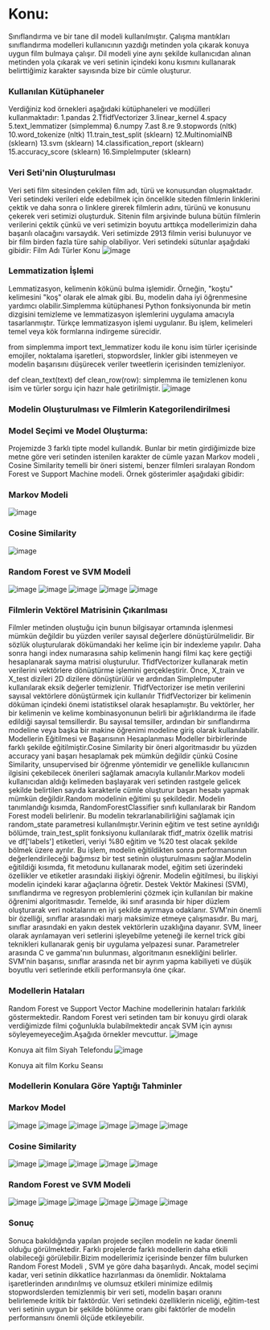 # Konu:
Sınıflandırma ve bir tane dil modeli kullanılmıştır. Çalışma mantıkları sınıflandırma modelleri kullanıcının yazdığı metinden yola çıkarak konuya uygun film bulmaya çalışır. Dil modeli yine aynı şekilde kullanıcıdan alınan metinden yola çıkarak ve veri setinin içindeki konu kısmını kullanarak belirttiğimiz karakter sayısında bize bir cümle oluşturur.
### Kullanılan Kütüphaneler
Verdiğiniz kod örnekleri aşağıdaki kütüphaneleri ve modülleri kullanmaktadır:
1.pandas
2.TfidfVectorizer
3.linear_kernel
4.spacy
5.text_lemmatizer (simplemma)
6.numpy
7.ast
8.re
9.stopwords (nltk)
10.word_tokenize (nltk)
11.train_test_split (sklearn)
12.MultinomialNB (sklearn)
13.svm (sklearn)
14.classification_report (sklearn)
15.accuracy_score (sklearn)
16.SimpleImputer (sklearn)
### Veri Seti'nin Oluşturulması
Veri seti film sitesinden çekilen film adı, türü ve konusundan oluşmaktadır. Veri setindeki verileri elde edebilmek için öncelikle siteden filmlerin linklerini çektik ve daha sonra o linklere girerek filmlerin adını, türünü ve konusunu çekerek veri setimizi oluşturduk. Sitenin film arşivinde buluna bütün filmlerin verilerini çektik çünkü ve veri setimizin boyutu arttıkça modellerimizin daha başarılı olacağını varsaydık. Veri setimizde 2913 filmin verisi bulunuyor ve bir film birden fazla türe sahip olabiliyor.
Veri setindeki sütunlar aşağıdaki gibidir:
Film Adı	Türler	Konu
![image](https://github.com/rifrafff/DogalDilIsleme-Proje/assets/106619895/1bc32c44-9741-43b0-8c2d-29704ffbd21b)

 
### Lemmatization İşlemi
Lemmatizasyon, kelimenin kökünü bulma işlemidir. Örneğin, "koştu" kelimesini "koş" olarak ele almak gibi. Bu, modelin daha iyi öğrenmesine yardımcı olabilir.Simplemma kütüphanesi Python fonksiyonunda bir metin dizgisini temizleme ve lemmatizasyon işlemlerini uygulama amacıyla tasarlanmıştır. Türkçe lemmatizasyon işlemi uygulanır. Bu işlem, kelimeleri temel veya kök formlarına indirgeme sürecidir.

from simplemma import text_lemmatizer 
kodu ile konu isim türler içerisinde emojiler, noktalama işaretleri, stopwordsler, linkler gibi istenmeyen ve modelin başarısını düşürecek veriler tweetlerin içerisinden temizleniyor.

def clean_text(text)
def clean_row(row):
simplemma ile temizlenen konu isim ve türler sorgu için hazır hale getirilmiştir.
![image](https://github.com/rifrafff/DogalDilIsleme-Proje/assets/106619895/f8163bf7-d7c9-422d-8344-b28544a6c183)


 
### Modelin Oluşturulması ve Filmlerin Kategorilendirilmesi
### Model Seçimi ve Model Oluşturma:
Projemizde 3 farklı tipte model kullandık. Bunlar bir metin girdiğimizde bize metne göre veri setinden istenilen karakter de cümle yazan Markov modeli ,
Cosine Similarity temelli bir öneri sistemi, benzer filmleri sıralayan Rondom Forest ve Support Machine modeli. Örnek gösterimler aşağıdaki gibidir:

### Markov Modeli
 ![image](https://github.com/rifrafff/DogalDilProje/assets/106619895/282f621a-e467-474b-af11-50826a6363c0)

### Cosine Similarity
 ![image](https://github.com/rifrafff/DogalDilProje/assets/106619895/887d4345-5118-41e4-b539-191e27ef4b8a)

### Random Forest ve SVM Modelİ
 ![image](https://github.com/rifrafff/DogalDilProje/assets/106619895/d5ca9af7-c7ab-4752-904c-dec50a307d3e)
 ![image](https://github.com/rifrafff/DogalDilProje/assets/106619895/4ae03325-a8dd-4233-b5df-d7e9cc7a9794)
 ![image](https://github.com/rifrafff/DogalDilProje/assets/106619895/4e3859a4-09fe-4fb3-b761-330c2279ff6a)
 ![image](https://github.com/rifrafff/DogalDilProje/assets/106619895/692644d9-91b0-430e-ae9f-941716560775)
 ![image](https://github.com/rifrafff/DogalDilProje/assets/106619895/8fb5b5f2-a091-4620-8ce2-6a376896aff9)


### Filmlerin Vektörel Matrisinin Çıkarılması
Filmler metinden oluştuğu için bunun bilgisayar ortamında işlenmesi mümkün değildir bu yüzden veriler sayısal değerlere dönüştürülmelidir. Bir sözlük oluşturularak dökümandaki her kelime için bir indexleme yapılır. Daha sonra hangi index numarasına sahip kelimenin hangi filmi kaç kere geçtiği hesaplanarak sayma matrisi oluşturulur. 
TfidfVectorizer kullanarak metin verilerini vektörlere dönüştürme işlemini gerçekleştirir. Önce, X_train ve X_test dizileri 2D dizilere dönüştürülür ve ardından SimpleImputer kullanılarak eksik değerler temizlenir. TfidfVectorizer ise metin verilerini sayısal vektörlere dönüştürmek için kullanılır TfidfVectorizer bir kelimenin döküman içindeki önemi istatistiksel olarak hesaplamıştır. Bu vektörler, her bir kelimenin ve kelime kombinasyonunun belirli bir ağırlıklandırma ile ifade edildiği sayısal temsillerdir. Bu sayısal temsiller, ardından bir sınıflandırma modeline veya başka bir makine öğrenimi modeline giriş olarak kullanılabilir.
Modellerin Eğitilmesi ve Başarısının Hesaplanması
Modeller birbirlerinde farklı şekilde eğitilmiştir.Cosine Similarity bir öneri algoritmasıdır bu yüzden accuracy yani başarı hesaplamak pek mümkün değildir çünkü Cosine Similarity, unsupervised bir öğrenme yöntemidir ve genellikle kullanıcının ilgisini çekebilecek önerileri sağlamak amacıyla kullanılır.Markov modeli kullanıcıdan aldığı kelimeden başlayarak veri setinden rastgele gelicek şekilde belirtilen sayıda karakterle cümle oluşturur başarı hesabı yapmak mümkün değildir.Random modelinin eğitimi şu şekildedir. Modelin tanımlandığı kısımda, RandomForestClassifier sınıfı kullanılarak bir Random Forest modeli belirlenir. Bu modelin tekrarlanabilirliğini sağlamak için random_state parametresi kullanılmıştır.Verinin eğitim ve test setine ayrıldığı bölümde, train_test_split fonksiyonu kullanılarak tfidf_matrix özellik matrisi ve df['labels'] etiketleri, veriyi %80 eğitim ve %20 test olacak şekilde bölmek üzere ayrılır. Bu işlem, modelin eğitildikten sonra performansının değerlendirileceği bağımsız bir test setinin oluşturulmasını sağlar.Modelin eğitildiği kısımda, fit metodunu kullanarak model, eğitim seti üzerindeki özellikler ve etiketler arasındaki ilişkiyi öğrenir. Modelin eğitilmesi, bu ilişkiyi modelin içindeki karar ağaçlarına öğretir. 
Destek Vektör Makinesi (SVM), sınıflandırma ve regresyon problemlerini çözmek için kullanılan bir makine öğrenimi algoritmasıdır. Temelde, iki sınıf arasında bir hiper düzlem oluşturarak veri noktalarını en iyi şekilde ayırmaya odaklanır. SVM'nin önemli bir özelliği, sınıflar arasındaki marjı maksimize etmeye çalışmasıdır. Bu marj, sınıflar arasındaki en yakın destek vektörlerin uzaklığına dayanır. SVM, lineer olarak ayrılamayan veri setlerini işleyebilme yeteneği ile kernel trick gibi teknikleri kullanarak geniş bir uygulama yelpazesi sunar. Parametreler arasında C ve gamma'nın bulunması, algoritmanın esnekliğini belirler. SVM'nin başarısı, sınıflar arasında net bir ayrım yapma kabiliyeti ve düşük boyutlu veri setlerinde etkili performansıyla öne çıkar.
 
### Modellerin Hataları
Random Forest ve Support Vector Machine modellerinin hataları farklılık göstermektedir. Random Forest veri setinden tam bir konuyu girdi olarak verdiğimizde filmi çoğunlukla bulabilmektedir ancak SVM için aynısı söyleyemeyeceğim.Aşağıda örnekler mevcuttur.
![image](https://github.com/rifrafff/DogalDilProje/assets/106619895/c0dbb89f-8388-4814-bfe6-4060d9c4eb98)


Konuya ait film Siyah Telefondu
![image](https://github.com/rifrafff/DogalDilProje/assets/106619895/ca87c6a9-3772-4755-8324-dc8a551dea30)

Konuya ait film Korku Seansı

### Modellerin Konulara Göre Yaptığı Tahminler
### Markov Model
![image](https://github.com/rifrafff/DogalDilProje/assets/106619895/3d2b62af-64dc-4bc5-adac-cae1f7435bf3)
![image](https://github.com/rifrafff/DogalDilProje/assets/106619895/9fc8dc5d-f2c8-4580-83a5-0ee47f902da7)
![image](https://github.com/rifrafff/DogalDilProje/assets/106619895/001669b3-74f6-423c-8958-30d94a746e54)
![image](https://github.com/rifrafff/DogalDilProje/assets/106619895/c8652a62-d984-4e0b-a438-2f44bb6c1ddb)
![image](https://github.com/rifrafff/DogalDilProje/assets/106619895/adfb17a3-f6d5-418c-a9ab-5ad7351c229f)
![image](https://github.com/rifrafff/DogalDilProje/assets/106619895/8f16084b-b847-4a5c-8c41-d373c0e51396)

### Cosine Similarity
![image](https://github.com/rifrafff/DogalDilProje/assets/106619895/aa4ae913-c206-4b7d-886a-ac1120b4ff82)
![image](https://github.com/rifrafff/DogalDilProje/assets/106619895/dbdecb70-0b46-4fb9-bd83-2f7ace091ab7)
![image](https://github.com/rifrafff/DogalDilProje/assets/106619895/7315c9e5-42bb-441a-a346-6035f0009e78)
![image](https://github.com/rifrafff/DogalDilProje/assets/106619895/bc92d516-7cd3-4fd9-8f51-5356463dfb14)
![image](https://github.com/rifrafff/DogalDilProje/assets/106619895/d00061ae-d47a-4884-a0e1-f02429ac25f3)

### Random Forest  ve SVM Modeli
![image](https://github.com/rifrafff/DogalDilProje/assets/106619895/9c397b1f-629c-42f3-a820-9b6b020d147e)
![image](https://github.com/rifrafff/DogalDilProje/assets/106619895/8f2238e9-a8a0-4f3a-98cc-ad78d3d79362)
![image](https://github.com/rifrafff/DogalDilProje/assets/106619895/1a77f369-0863-4cd4-a3c9-3b26418e1e18)
![image](https://github.com/rifrafff/DogalDilProje/assets/106619895/4cb80252-a62a-4b38-9559-d7ec4ffd6adb)
![image](https://github.com/rifrafff/DogalDilProje/assets/106619895/877390e5-2625-4e29-86a9-6669f745d33f)
![image](https://github.com/rifrafff/DogalDilProje/assets/106619895/8983c42c-d9e3-4e61-9554-cd99c523539f)

### Sonuç
Sonuca bakıldığında yapılan projede seçilen modelin ne kadar önemli olduğu görülmektedir. Farklı projelerde farklı modellerin daha etkili olabileceği görülebilir.Bizim modellerimiz içerisinde benzer film bulurken Random Forest Modeli , SVM ye göre daha başarılıydı. Ancak, model seçimi kadar, veri setinin dikkatlice hazırlanması da önemlidir. Noktalama işaretlerinden arındırılmış ve olumsuz etkileri minimize edilmiş stopwordslerden temizlenmiş bir veri seti, modelin başarı oranını belirlemede kritik bir faktördür. Veri setindeki özelliklerin niceliği, eğitim-test veri setinin uygun bir şekilde bölünme oranı gibi faktörler de modelin performansını önemli ölçüde etkileyebilir.
